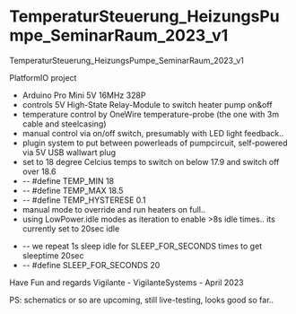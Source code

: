 # TemperaturSteuerung_HeizungsPumpe_SeminarRaum_2023_v1

TemperaturSteuerung_HeizungsPumpe_SeminarRaum_2023_v1

PlatformIO project

- Arduino Pro Mini 5V 16MHz 328P
- controls 5V High-State Relay-Module to switch heater pump on&off
- temperature control by OneWire temperature-probe (the one with 3m cable and steelcasing)
- manual control via on/off switch, presumably with LED light feedback..
- plugin system to put between powerleads of pumpcircuit, self-powered via 5V USB wallwart plug
- set to 18 degree Celcius temps to switch on below 17.9 and switch off over 18.6
- -- #define TEMP_MIN 18
- -- #define TEMP_MAX 18.5
- -- #define TEMP_HYSTERESE 0.1
- manual mode to override and run heaters on full..
- using LowPower.idle modes as iteration to enable >8s idle times.. its currently set to 20sec idle
+ -- we repeat 1s sleep idle for SLEEP_FOR_SECONDS times to get sleeptime 20sec
+ -- #define SLEEP_FOR_SECONDS 20

Have Fun and regards
Vigilante -
VigilanteSystems - April 2023

PS:
schematics or so are upcoming, still live-testing, looks good so far..

